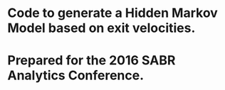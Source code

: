 # Code to generate a Hidden Markov Model based on exit velocities.
# Prepared for the 2016 SABR Analytics Conference.

